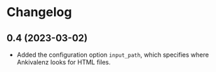 # Changelog

## 0.4 (2023-03-02)

- Added the configuration option `input_path`, which specifies where
  Ankivalenz looks for HTML files.
